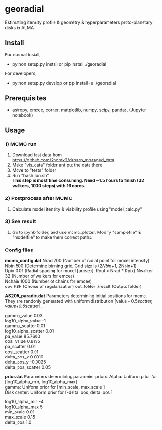 # georadial
Estimating itensity profile & geometry & hyperparameters proto-planetary disks in ALMA 

## Install 
For normal install, 
* python setup.py install or pip install ./georadial

For developers, 
* python setup.py develop or pip install -e ./georadial
    
## Prerequisites
- astropy, emcee, corner, matplotlib, numpy, scipy, pandas, (Jupyter notebook)

## Usage

### 1) MCMC run
1. Download test data from https://github.com/2ndmk2/dsharp_averaged_data
2. Make "vis_data" folder ant put the data there
3. Move to "tests" folder
4. Run "bash run.sh"  
   **This step is most time consuming. Need ~1.5 hours to finish (32 walkers, 1000 steps) with 16 cores.**

### 2) Postprocess after MCMC
1. Calculate model itensity & visibility profile using "model_calc.py"

### 3) See result
1. Go to ipynb folder, and use mcmc_plotter. Modify "samplefile" & "modelfile" to make them correct paths.

### Config files
**mcmc_config.dat**
Nrad 200 (Number of radial point for model intensity)  
Nbin 500 (Determine binning grid. Grid size is (2*Nbin+1, 2*Nbin+1)  
Dpix 0.01 (Radial spacing for model [arcsec]. Rout = Nrad * Dpix) 
Nwalker 32  (Number of walkers for emcee)  
Nchain 1000  (Number of chains for emcee)  
cov RBF  (Choice of regularization)
out_folder ./result (Output folder)

**AS209_paradic.dat**
Parameters determining initial positions for mcmc.  
They are randonly generated with uniform distribution [value - 0.5*scatter, value+0.5*scatter].

gamma_value 0.03  
log10_alpha_value -1  
gamma_scatter 0.01  
log10_alpha_scatter 0.01  
pa_value 85.7600  
cosi_value 0.8195  
pa_scatter 0.01  
cosi_scatter 0.01  
delta_pos_x 0.0019  
delta_pos_y -0.0025  
delta_pos_scatter 0.05  

**prior.dat**
Parameters determining parameter priors. 
Alpha: Uniform prior for [log10_alpha_min, log10_alpha_max]  
gamma: Uniform prior for [min_scale, max_scale ]  
Disk center: Uniform prior for [-delta_pos, delta_pos ]  

log10_alpha_min -4  
log10_alpha_max 5  
min_scale 0.01  
max_scale 0.15  
delta_pos 1.0  

